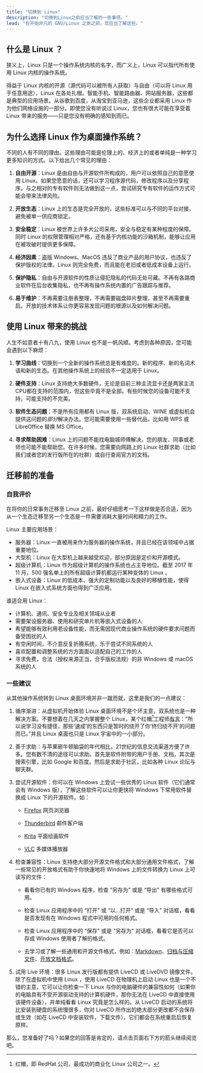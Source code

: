 ```yaml
---
title: "切换到 Linux"
description: "切换到Linux之前应当了解的一些事项。"
lead: "在开始非凡的 GNU/Linux 之旅之前，您应当了解这些。"
---
```


## 什么是 Linux ？

狭义上，Linux 只是一个操作系统内核的名字，而广义上，Linux 可以指代所有使用 Linux 内核的操作系统。

得益于 Linux 内核的开源（源代码可以被所有人获取）与自由（可以将 Linux 用于任意用途），Linux 在各处扎根。智能手机、智能路由器、网站服务器，这些都是典型的应用场景。从谷歌到百度，从淘宝到亚马逊，这些企业都采用 Linux 作为他们网络设施的一部分。即使您没有听说过 Linux，您也有很大可能在享受着 Linux 带来的服务——只是您没有明确的感知到而已。

## 为什么选择 Linux 作为桌面操作系统？

不同的人有不同的理由。这些理由可能是伦理上的、经济上的或者单纯是一种学习更多知识的方式。以下给出几个常见的理由：

1. **自由开源**：Linux 是由自由与开源软件所构成的，用户可以依照自己的意愿使用 Linux。如果您愿意的话，还可以学习程序源代码，修改程序以及分享程序。与之相对的专有软件则无法做到这一点，尝试研究专有软件的运作方式可能会带来法律风险。

1. **开放生态**：Linux 上的生态是完全开放的，这些标准可以与不同的平台对接，避免被单一供应商锁定。

1. **安全稳定**：Linux 被世界上许多大公司采用，安全与稳定有某种程度的保障。同时 Linux 的权限管理相对严格，还有基于内核功能的沙箱机制，能够让应用在被攻破时提供更多保障。

1. **经济因素**：盗版 Windows、MacOS 违反了商业产品的用户协议，也违反了保护版权的法律。Linux 则完全免费，而且能在老旧或者低成本设备上运行。

1. **保护隐私**：自由与开源软件的性质让侵犯隐私的代码无处可藏。不再有各路商业软件在后台收集隐私，也不再有操作系统内置的广告跟踪与推荐。

1. **易于维护**：不再需要注册表整理，不再需要磁盘碎片整理，甚至不再需要重启。开放的技术体系让你更容易发现问题的根源以及如何解决问题。

## 使用 Linux 带来的挑战

人生不如意者十有八九，使用 Linux 也不是一帆风顺。考虑到各种原因，您可能会遇到以下麻烦：

1. **学习曲线**：切换到一个全新的操作系统总是有难度的。新的程序、新的名词术语和新的生态。在其他操作系统上的经验不一定适用于 Linux。

1. **硬件支持**：Linux 支持绝大多数硬件，无论是目前三种主流显卡还是两家主流CPU都在支持的范围内，但这些毕竟不是全部。有些时候您的设备可能不支持，可能支持的不完美。

1. **软件生态问题**：不是所有应用都有 Linux 版，双系统启动、WINE 或虚拟机会提供这问题的*部分*解决办法。您可能需要使用一些替代品，比如用 WPS 或 LibreOffice 替换 MS Office。

1. **寻求帮助困难**：Linux 上的问题不能找电脑城师傅解决，您的朋友、同事或老师也可能不能帮助您。在许多时候，您需要向网路上的 Linux 社群求助（比如我们或者您的发行版所在的社群）或自行查阅官方的文档。

## 迁移前的准备

### 自我评价

在将你的日常事务迁移至 Linux 之前，最好仔细思考一下这样做是否合适，因为从一个生态迁移至另一个生态是一件需要消耗大量时间和精力的工作。

Linux 主要应用场景：

- 服务器：Linux 一直被用来作为服务器的操作系统，并且已经在该领域中占据重要地位。
- 大型机：Linux 在大型机上越来越受欢迎，部分原因是定价和开源模式。
- 超级计算机：Linux 作为超级计算机的操作系统也占主导地位。截至 2017 年 11 月，500 强名单上的所有超级计算机都运行某种变体的 Linux 。
- 嵌入式设备：Linux 的低成本、强大的定制功能以及良好的移植性能，使得 Linux 在嵌入式系统方面也得到广泛应用。

谁适合用 Linux：

- 计算机、通讯、安全专业及相关领域从业者
- 需要架设服务器、使用和研究单片机等嵌入式设备的人
- 希望能够有效利用老设备性能，而无需因现代商业操作系统的硬件要求问题而备受困扰的人
- 有空闲时间，不介意反复折腾系统，乐于尝试不同系统的人
- 喜欢配置和调整系统的方方面面以适配自己的工作的人
- 寻求免费，合法（授权来源正当，合乎版权法规）的非 Windows 或 macOS 系统的人

### 一些建议

从其他操作系统转到 Linux 桌面环境并非一蹴而就，这里是我们的一点建议：

1. 循序渐进：从虚拟机开始体验 Linux 桌面环境不是个坏主意，双系统也是一种解决方案。不要想着在几天之内掌握整个 Linux，某个红帽[^rh]工程师[有言](https://www.zhihu.com/question/53295083/answer/2304247674)：“所以说学习没有捷径，那些‘速成’的东西只是暂时的绕开了你‘终归绕不开’的问题而已。”并且 Linux 桌面也只是 Linux 宇宙中的一小部分。

2. 善于求助：与苹果砸牛顿脑袋的年代相比，21世纪的信息交流渠道方便了许多。您有数不清的途径可以求助。首先是软件附带的用户手册、文档，其次是搜索引擎，比如 Google 和百度。然后是求助于社区，比如各种 Linux 论坛与聊天群。

3. 尝试开源软件：你可以在 Windows 上尝试一些优秀的 Linux 软件（它们通常会有 Windows 版），了解这些软件可以让你更快将 Windows 下常用软件替换成 Linux 下的开源软件。如：</p>
    - [Firefox](https://www.mozilla.org/en-US/firefox/new/) 网页浏览器</p>
    - [Thunderbird](https://www.thunderbird.net/en-US/) 邮件客户端</p>
    - [Krita](https://krita.org/) 平面绘画软件</p>
    - [VLC](https://www.videolan.org/vlc/) 多媒体播放器

4. 检查兼容性：Linux 支持绝大部分开源文件格式和大部分通用文件格式，了解一些常见的开放格式有助于你快速地将 Windows 上的文件转换为 Linux 上可读写的文件：</p>
    - 看看你已有的 Windows 程序，检查 “另存为” 或是 “导出” 有哪些格式可用。</p>
    - 检查 Linux 应用程序中的 “打开” 或 “以...打开” 或是 “导入” 对话框，看看是否发现有在 Windows 程式中可用的任何格式。</p>
    - 检查 Linux 应用程序中的 “保存” 或是 “另存为” 对话框，看看它是否可以存成 Windows 使用者了解的格式。</p>
    - 去学习或了解一些通用和开源文件格式，例如：[Markdown](https://www.markdown.xyz/)、[归档与压缩文件](https://wiki.archlinux.org/index.php/Archiving_and_compression)、[开放文档格式](https://baike.baidu.com/item/%E5%BC%80%E6%94%BE%E6%96%87%E6%A1%A3%E6%A0%BC%E5%BC%8F)。

5. 试用 Live 环境：很多 Linux 发行版都有提供 LiveCD 或 LiveDVD 镜像文件。除了在虚拟机中使用 Linux ，使用 LiveCD 在物理机上启动 Linux 也是一个不错的主意，它可以让你检查一下 Linux 与你的电脑硬件的兼容性如何（如果你的电脑具有不受开源驱动支持的计算机硬件，那你无法在 LiveCD 中直接使用该硬件设备），并单纯看看 Linux 究竟是怎么样的。从 LiveCD 启动的系统将比安装到硬盘的系统慢很多，你对 LiveCD 所作出的绝大部分更改都不会保存或生效（如在 LiveCD 中安装软件，下载文件），它们都会在系统重启后恢复原样。 

那么，您准备好了吗？如果您的回答是肯定的，请点击页面右下方的箭头继续阅览吧。

[^rh]: 红帽，即 RedHat 公司，最成功的商业化 Linux 公司之一。